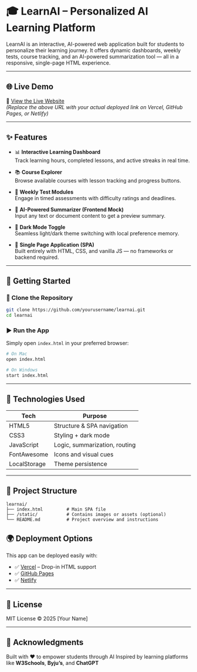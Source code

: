 # 🎓 LearnAI – Personalized AI Learning Platform

LearnAI is an interactive, AI-powered web application built for students to personalize their learning journey. It offers dynamic dashboards, weekly tests, course tracking, and an AI-powered summarization tool — all in a responsive, single-page HTML experience.

---

## 🌐 Live Demo

🔗 [View the Live Website](https://your-live-site-link.com)  
*(Replace the above URL with your actual deployed link on Vercel, GitHub Pages, or Netlify)*

---

## ✨ Features

- 📊 **Interactive Learning Dashboard**  
  Track learning hours, completed lessons, and active streaks in real time.

- 📚 **Course Explorer**  
  Browse available courses with lesson tracking and progress buttons.

- 📝 **Weekly Test Modules**  
  Engage in timed assessments with difficulty ratings and deadlines.

- 🤖 **AI-Powered Summarizer (Frontend Mock)**  
  Input any text or document content to get a preview summary.

- 🌙 **Dark Mode Toggle**  
  Seamless light/dark theme switching with local preference memory.

- 🧠 **Single Page Application (SPA)**  
  Built entirely with HTML, CSS, and vanilla JS — no frameworks or backend required.

---

## 🚀 Getting Started

### 🔧 Clone the Repository

```bash
git clone https://github.com/yourusername/learnai.git
cd learnai
````

### ▶️ Run the App

Simply open `index.html` in your preferred browser:

```bash
# On Mac
open index.html

# On Windows
start index.html
```

---

## 🧩 Technologies Used

| Tech         | Purpose                       |
| ------------ | ----------------------------- |
| HTML5        | Structure & SPA navigation    |
| CSS3         | Styling + dark mode           |
| JavaScript   | Logic, summarization, routing |
| FontAwesome  | Icons and visual cues         |
| LocalStorage | Theme persistence             |

---

## 📁 Project Structure

```
learnai/
├── index.html         # Main SPA file
├── /static/           # Contains images or assets (optional)
└── README.md          # Project overview and instructions
```


## 🌍 Deployment Options

This app can be deployed easily with:

* ✅ [Vercel](https://vercel.com) – Drop-in HTML support
* ✅ [GitHub Pages](https://pages.github.com)
* ✅ [Netlify](https://netlify.com)

---

## 📜 License

MIT License © 2025 \[Your Name]

---

## 🙌 Acknowledgments

Built with ❤️ to empower students through AI
Inspired by learning platforms like **W3Schools**, **Byju’s**, and **ChatGPT**

```
